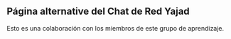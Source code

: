 ## Página alternative del Chat de Red Yajad

Esto es una colaboración con los miembros de este grupo de aprendizaje.
